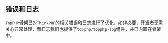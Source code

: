 ## 错误和日志

`TopPHP`骨架已对`ThinkPHP`的相关错误和日志进行了优化，如非必要，开发者无需关心异常处理，而日志我们也提供了`topphp/topphp-log`组件，并已内置在骨架中。